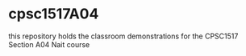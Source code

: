 # cpsc1517A04
this repository holds the classroom demonstrations for the CPSC1517 Section A04 Nait course
